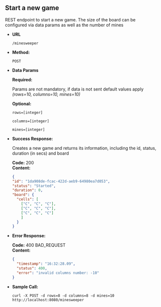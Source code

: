 **Start a new game**
----
  REST endpoint to start a new game. The size of the board can be configured via data params as well as the number of mines

* **URL**

  `/minesweeper`

* **Method:**
  
  `POST`
  

* **Data Params**

  **Required:**
 
  Params are not mandatory, if data is not sent default values apply *(rows=10, columns=10, mines=10)* 

  **Optional:**
 
  `rows=[integer]`
 
  `columns=[integer]`
  
  `mines=[integer]`
  

* **Success Response:**
  
  Creates a new game and returns its information, including the id, status, duration (in secs) and board

  **Code:** 200 <br />
  **Content:**
  
  ```json 
  {
  "id": "1da908de-fcac-422d-aeb9-64980ea7d053",
  "status": "Started",
  "duration": 0,
  "board": {
    "cells": [
      ["C", "C", "C"],
      ["C", "C", "C"],
      ["C", "C", "C"]
      ]
    }
  }
  ```
 
* **Error Response:**

  **Code:** 400 BAD_REQUEST <br />
  **Content:**
  
  ```json
  {
    "timestamp": "16:32:28.09",
    "status": 400,
    "error": "invalid columns number: -10"
  }
  ```

* **Sample Call:**

  ```curl -X POST -d rows=8 -d columns=8 -d mines=10 http://localhost:8080/minesweeper```

